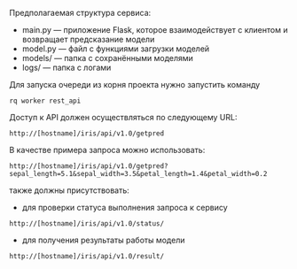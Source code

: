 
Предполагаемая структура сервиса:

- main.py — приложение Flask, которое взаимодействует с клиентом и возвращает предсказание модели
- model.py — файл с функциями загрузки моделей
- models/ — папка с сохранёнными моделями
- logs/ — папка с логами

Для запуска очереди из корня проекта нужно запустить команду

`rq worker rest_api`

Доступ к API должен осуществляться по следующему URL:

`http://[hostname]/iris/api/v1.0/getpred`

В качестве примера запроса можно использовать:

`http://[hostname]/iris/api/v1.0/getpred?sepal_length=5.1&sepal_width=3.5&petal_length=1.4&petal_width=0.2`

также должны присутствовать:

- для проверки статуса выполнения запроса к сервису

`http://[hostname]/iris/api/v1.0/status/`

- для получения результаты работы модели

`http://[hostname]/iris/api/v1.0/result/`
